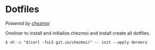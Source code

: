 # Dotfiles

_Powered by [chezmoi](https://www.chezmoi.io/)_

Oneliner to install and initialize chezmoi and install create all dotfiles.
```
$ sh -c "$(curl -fsLS git.io/chezmoi)" -- init --apply dermorz
```


